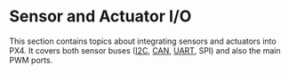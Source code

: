 # Sensor and Actuator I/O

This section contains topics about integrating sensors and actuators into PX4.
It covers both sensor buses ([I2C](../sensor_bus/i2c_general.md), [CAN](../can/README.md), [UART](../uart/README.md), SPI) and also the main PWM ports.
